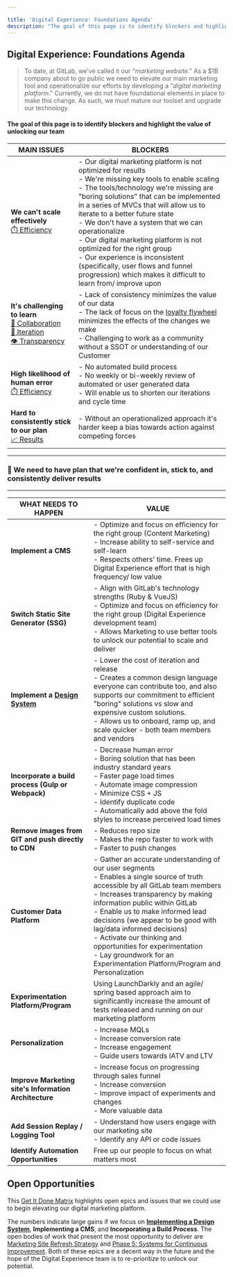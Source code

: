 ```yaml
---

title: 'Digital Experience: Foundations Agenda'
description: "The goal of this page is to identify blockers and highlight the value of unlocking our team."
---
```








## Digital Experience: Foundations Agenda

> To date, at GitLab, we've called it our "_marketing website_." As a $1B company about to go public we need to elevate our main marketing tool and operationalize our efforts by developing a "_digital marketing platform_." Currently, we do not have foundational elements in place to make this change. As such, we must mature our toolset and upgrade our technology.

#### The goal of this page is to identify blockers and highlight the value of unlocking our team

| MAIN ISSUES | BLOCKERS |
| ----------- | -------- |
| **We can't scale effectively**<br>[⏱️ Efficiency](/handbook/values/#efficiency) | - Our digital marketing platform is not optimized for results<br>- We're missing key tools to enable scaling<br>- The tools/technology we're missing are "boring solutions" that can be implemented in a series of MVCs that will allow us to iterate to a better future state<br>- We don't have a system that we can operationalize<br>- Our digital marketing platform is not optimized for the right group<br>- Our experience is inconsistent (specifically, user flows and funnel progression) which makes it difficult to learn from/ improve upon |
| **It's challenging to learn**<br>[🤝 Collaboration](/handbook/values/#collaboration)<br>[👣 Iteration](/handbook/values/#iteration)<br>[👁️ Transparency](/handbook/values/#transparency) | - Lack of consistency minimizes the value of our data<br>- The lack of focus on the [loyalty flywheel](https://unity.trustradius.com/wp-content/uploads/hubspot-flywheel-inbound-method-lifecycles-1024x1024.png) minimizes the effects of the changes we make<br>- Challenging to work as a community without a SSOT or understanding of our Customer |
| **High likelihood of human error**<br>[⏱️ Efficiency](/handbook/values/#efficiency) | - No automated build process<br>- No weekly or bi-weekly review of automated or user generated data<br>- Will enable us to shorten our iterations and cycle time |
| **Hard to consistently stick to our plan**<br>[📈 Results](/handbook/values/#results) | - Without an operationalized approach it's harder keep a bias towards action against competing forces |

---

### 🎯 We need to have plan that we're confident in, stick to, and consistently deliver results

---

| WHAT NEEDS TO HAPPEN | VALUE |
| -------------------- | ----- |
| **Implement a CMS** | - Optimize and focus on efficiency for the right group (Content Marketing)<br>- Increase ability to self-service and self-learn<br>- Respects others' time. Frees up Digital Experience effort that is high frequency/ low value |
| **Switch Static Site Generator (SSG)** | - Align with GitLab's technology strengths (Ruby & VueJS)<br>- Optimize and focus on efficiency for the right group (Digital Experience development team)<br>- Allows Marketing to use better tools to unlock our potential to scale and deliver |
| **Implement a [Design System](https://gitlab.com/gitlab-com/marketing/inbound-marketing/slippers-ui)** | - Lower the cost of iteration and release<br>- Creates a common design language everyone can contribute too, and also supports our commitment to efficient "boring" solutions vs slow and expensive custom solutions.<br>- Allows us to onboard, ramp up, and scale quicker - both team members and vendors |
| **Incorporate a build process (Gulp or Webpack)** | - Decrease human error<br>- Boring solution that has been industry standard years<br>- Faster page load times<br>- Automate image compression<br>- Minimize CSS + JS<br>- Identify duplicate code<br>- Automatically add above the fold styles to increase perceived load times |
| **Remove images from GIT and push directly to CDN** | - Reduces repo size<br>- Makes the repo faster to work with<br>- Faster to push changes |
| **Customer Data Platform** | - Gather an accurate understanding of our user segments<br>- Enables a single source of truth accessible by all GitLab team members<br>- Increases transparency by making information public within GitLab<br>- Enable us to make informed lead decisions (we appear to be good with lag/data informed decisions)<br>- Activate our thinking and opportunities for experimentation<br>- Lay groundwork for an Experimentation Platform/Program and Personalization |
| **Experimentation Platform/Program** | Using LaunchDarkly and an agile/ spring based approach aim to significantly increase the amount of tests released and running on our marketing platform |
| **Personalization** | - Increase MQLs<br>- Increase conversion rate<br>- Increase engagement<br>- Guide users towards IATV and LTV |
| **Improve Marketing site's Information Architecture** | - Increase focus on progressing through sales funnel<br>- Increase conversion<br>- Improve impact of experiments and changes<br>- More valuable data |
| **Add Session Replay / Logging Tool** | - Understand how users engage with our marketing site<br>- Identify any API or code issues |
| **Identify Automation Opportunities** | Free up our people to focus on what matters most |

## Open Opportunities

This [Get It Done Matrix](https://docs.google.com/spreadsheets/d/1G809pSClwbGCMaEJdzz_MHykVBOlPV3XYFi-IhU02Oo/edit#gid=0) highlights open epics and issues that we could use to begin elevating our digital marketing platform.

The numbers indicate large gains if we focus on [**Implementing a Design System**](https://gitlab.com/gitlab-com/marketing/inbound-marketing/slippers-ui), **Implementing a CMS**, and **Incorporating a Build Process**. The open bodies of work that present the most opportunity to deliver are [Marketing Site Refresh Strategy](https://gitlab.com/groups/gitlab-com/marketing/growth-marketing/-/epics/32#note_384150218) and [Phase 5: Systems for Continuous Improvement](https://gitlab.com/groups/gitlab-com/marketing/growth-marketing/-/epics/55#note_381002507). Both of these epics are a decent way in the future and the hope of the Digital Experience team is to re-prioritize to unlock our potential.
